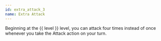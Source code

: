 ```yaml
---
id: extra_attack_3
name: Extra Attack
---
```

Beginning at the {{ level }} level, you can attack four times instead of once whenever you take the Attack action on your turn.